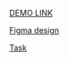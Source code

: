 
[DEMO LINK](https://nazar-kudatsky.github.io/CIENCE/)

[Figma design](https://www.figma.com/file/IMI3CETSYW6OcaK6o0ip2S/junior-developer-test-task?node-id=1%3A2)

[Task](https://rebrand.ly/cience-jd-source)

